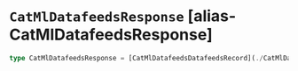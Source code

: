# `CatMlDatafeedsResponse` [alias-CatMlDatafeedsResponse]
```typescript
type CatMlDatafeedsResponse = [CatMlDatafeedsDatafeedsRecord](./CatMlDatafeedsDatafeedsRecord.md)[];
```
